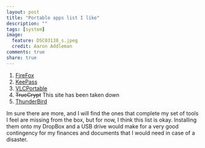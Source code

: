 ```yaml
---
layout: post
title: "Portable apps list I like"
description: ""
tags: [system]
image:
  feature: DSC03138_s.jpeg
  credit: Aaron Addleman
comments: true
share: true
---
```



1. [FireFox](http://www.freewebs.com/nerdcave/taskbarshuffle.htm)
1. [KeePass](http://keepass.info/)
1. [VLCPortable](http://portableapps.com/apps/music_video/vlc_portable)
1. ~~TrueCrypt~~ This site has been taken down
1. [ThunderBird](http://portableapps.com/apps/internet/thunderbird_portable)

Im sure there are more, and I will find the ones that complete my set of tools I feel are missing from the box, but for now, I think this list is okay. Installing them onto my DropBox and a USB drive would make for a very good contingency for my finances and documents that I would need in case of a disaster.
